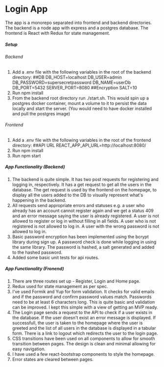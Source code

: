 # Login App

The app is a monorepo separated into frontend and backend directories. The backend is a node app with express and a postgres database. The frontend is React with Redux for state management.

##### Setup

###### Backend

1. Add a .env file with the following variables in the root of the backend directory:
   ##DB
   DB_HOST=localhost
   DB_USER=admin
   DB_PASSWORD=supersecretpassword
   DB_NAME=userDb
   DB_PORT=5432
   SERVER_PORT=8080
   ##Encryption
   SALT=10
2. Run npm install
3. From the backend root directory run ./start.sh. This would spin up a postgres docker container, mount a volume to it to persist the data locally and start the server. (You would need to have docker installed and pull the postgres image)

###### Frontend

1. Add a .env file with the following variables in the root of the frontend directory:
   ##API URL
   REACT_APP_API_URL=http://localhost:8080/
2. Run npm install
3. Run npm start

##### App Functionality (Backend)

1. The backend is quite simple. It has two post requests for registering and logging in, respectively. It has a get request to get all the users in the database. The get request is used by the frontend on the homepage, to display all the users added to the DB to visually represent what's happening in the backend.
2. All requests send appropriate errors and statuses e.g. a user who already has an account cannot register again and we get a status 409 and an error message saying the user is already registered. A user is not allowed to register or log in without filling in all fields. A user who is not registered is not allowed to log in. A user with the wrong password is not allowed to log in.
3. Basic password encryption has been implemented using the bcrypt library during sign up. A password check is done while logging in using the same library. The password is hashed, a salt generated and added to the hashed password.
4. Added some basic unit tests for api routes.

##### App Functionality (Fronend)

1. There are three routes set up - Register, Login and Home page.
2. Redux used for state management as per spec.
3. I've used Formik and Yup for form validation. It checks for valid emails and if the password and confirm password values match. Passwords need to be at least 6 characters long. This is quite basic and validation can be improved. I kept this simple with a view of getting an MVP ready.
4. The Login page sends a request to the API to check if a user exists in the database. If the user doesn't exist an error message is displayed. If successfull, the user is taken to the homepage where the user is greeted and the list of all users in the database is displayed in a tabular form. There is a link to logout which redirects the user to the login page.
5. CSS transitions have been used on all components to allow for smooth transition between pages. The design is clean and minimal allowing for easy navigation.
6. I have used a few react-bootstrap components to style the homepage.
7. Error states are cleared between pages.
